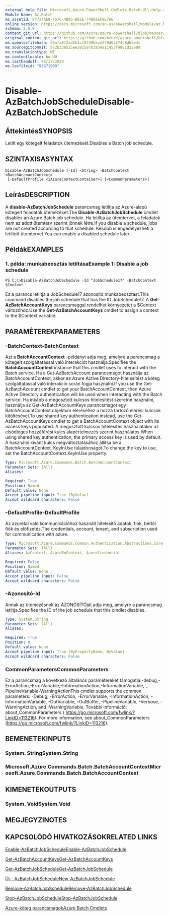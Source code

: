 ```yaml
---
external help file: Microsoft.Azure.PowerShell.Cmdlets.Batch.dll-Help.xml
Module Name: Az.Batch
ms.assetid: B4737AE8-F57C-4B95-B81E-74802EF8E7AE
online version: https://docs.microsoft.com/en-us/powershell/module/az.batch/disable-azbatchjobschedule
schema: 2.0.0
content_git_url: https://github.com/Azure/azure-powershell/blob/master/src/Batch/Batch/help/Disable-AzBatchJobSchedule.md
original_content_git_url: https://github.com/Azure/azure-powershell/blob/master/src/Batch/Batch/help/Disable-AzBatchJobSchedule.md
ms.openlocfilehash: 59afa8f2ad5b1cf8739bece249d63574c8db6e4c
ms.sourcegitcommit: b72b338525ee302597b3a54a11453f4881d22689
ms.translationtype: MT
ms.contentlocale: hu-HU
ms.lasthandoff: 08/13/2020
ms.locfileid: "93671909"
---
```

# <span data-ttu-id="cedb9-101">Disable-AzBatchJobSchedule</span><span class="sxs-lookup"><span data-stu-id="cedb9-101">Disable-AzBatchJobSchedule</span></span>

## <span data-ttu-id="cedb9-102">Áttekintés</span><span class="sxs-lookup"><span data-stu-id="cedb9-102">SYNOPSIS</span></span>
<span data-ttu-id="cedb9-103">Letilt egy kötegelt feladatok ütemezését.</span><span class="sxs-lookup"><span data-stu-id="cedb9-103">Disables a Batch job schedule.</span></span>

## <span data-ttu-id="cedb9-104">SZINTAXISA</span><span class="sxs-lookup"><span data-stu-id="cedb9-104">SYNTAX</span></span>

```
Disable-AzBatchJobSchedule [-Id] <String> -BatchContext <BatchAccountContext>
 [-DefaultProfile <IAzureContextContainer>] [<CommonParameters>]
```

## <span data-ttu-id="cedb9-105">Leírás</span><span class="sxs-lookup"><span data-stu-id="cedb9-105">DESCRIPTION</span></span>
<span data-ttu-id="cedb9-106">A **disable-AzBatchJobSchedule** parancsmag letiltja az Azure-alapú kötegelt feladatok ütemezését.</span><span class="sxs-lookup"><span data-stu-id="cedb9-106">The **Disable-AzBatchJobSchedule** cmdlet disables an Azure Batch job schedule.</span></span>
<span data-ttu-id="cedb9-107">Ha letiltja az ütemtervet, a feladatok nem az adott ütemterv szerint jönnek létre.</span><span class="sxs-lookup"><span data-stu-id="cedb9-107">If you disable a schedule, jobs are not created according to that schedule.</span></span>
<span data-ttu-id="cedb9-108">Később is engedélyezheti a letiltott ütemtervet.</span><span class="sxs-lookup"><span data-stu-id="cedb9-108">You can enable a disabled schedule later.</span></span>

## <span data-ttu-id="cedb9-109">Példák</span><span class="sxs-lookup"><span data-stu-id="cedb9-109">EXAMPLES</span></span>

### <span data-ttu-id="cedb9-110">1. példa: munkabeosztás letiltása</span><span class="sxs-lookup"><span data-stu-id="cedb9-110">Example 1: Disable a job schedule</span></span>
```
PS C:\>Disable-AzBatchJobSchedule -Id "JobSchedule17" -BatchContext $Context
```

<span data-ttu-id="cedb9-111">Ez a parancs letiltja a JobSchedule17 azonosító munkabeosztást.</span><span class="sxs-lookup"><span data-stu-id="cedb9-111">This command disables the job schedule that has the ID JobSchedule17.</span></span>
<span data-ttu-id="cedb9-112">A **Get-AzBatchAccountKeys** parancsmaggal rendelhet környezetet a $Context változóhoz.</span><span class="sxs-lookup"><span data-stu-id="cedb9-112">Use the **Get-AzBatchAccountKeys** cmdlet to assign a context to the $Context variable.</span></span>

## <span data-ttu-id="cedb9-113">PARAMÉTEREK</span><span class="sxs-lookup"><span data-stu-id="cedb9-113">PARAMETERS</span></span>

### <span data-ttu-id="cedb9-114">-BatchContext</span><span class="sxs-lookup"><span data-stu-id="cedb9-114">-BatchContext</span></span>
<span data-ttu-id="cedb9-115">Azt a **BatchAccountContext** -példányt adja meg, amelyre a parancsmag a kötegelt szolgáltatással való interakciót használja.</span><span class="sxs-lookup"><span data-stu-id="cedb9-115">Specifies the **BatchAccountContext** instance that this cmdlet uses to interact with the Batch service.</span></span>
<span data-ttu-id="cedb9-116">Ha a Get-AzBatchAccount parancsmagot használja az BatchAccountContext, akkor az Azure Active Directory-hitelesítést a köteg szolgáltatással való interakció során fogja használni.</span><span class="sxs-lookup"><span data-stu-id="cedb9-116">If you use the Get-AzBatchAccount cmdlet to get your BatchAccountContext, then Azure Active Directory authentication will be used when interacting with the Batch service.</span></span> <span data-ttu-id="cedb9-117">Ha inkább a megosztott kulcsos hitelesítést szeretné használni, használja az Get-AzBatchAccountKeys parancsmagot egy BatchAccountContext objektum eléréséhez a hozzá tartozó elérési kulcsok kitöltésével.</span><span class="sxs-lookup"><span data-stu-id="cedb9-117">To use shared key authentication instead, use the Get-AzBatchAccountKeys cmdlet to get a BatchAccountContext object with its access keys populated.</span></span> <span data-ttu-id="cedb9-118">A megosztott kulcsos hitelesítés használatakor az elsődleges hozzáférési kulcs alapértelmezés szerint használatos.</span><span class="sxs-lookup"><span data-stu-id="cedb9-118">When using shared key authentication, the primary access key is used by default.</span></span> <span data-ttu-id="cedb9-119">A használni kívánt kulcs megváltoztatásához állítsa be a BatchAccountContext. KeyInUse tulajdonságot.</span><span class="sxs-lookup"><span data-stu-id="cedb9-119">To change the key to use, set the BatchAccountContext.KeyInUse property.</span></span>

```yaml
Type: Microsoft.Azure.Commands.Batch.BatchAccountContext
Parameter Sets: (All)
Aliases:

Required: True
Position: Named
Default value: None
Accept pipeline input: True (ByValue)
Accept wildcard characters: False
```

### <span data-ttu-id="cedb9-120">-DefaultProfile</span><span class="sxs-lookup"><span data-stu-id="cedb9-120">-DefaultProfile</span></span>
<span data-ttu-id="cedb9-121">Az azuretal való kommunikációhoz használt hitelesítő adatok, fiók, bérlői fiók és előfizetés.</span><span class="sxs-lookup"><span data-stu-id="cedb9-121">The credentials, account, tenant, and subscription used for communication with azure.</span></span>

```yaml
Type: Microsoft.Azure.Commands.Common.Authentication.Abstractions.Core.IAzureContextContainer
Parameter Sets: (All)
Aliases: AzContext, AzureRmContext, AzureCredential

Required: False
Position: Named
Default value: None
Accept pipeline input: False
Accept wildcard characters: False
```

### <span data-ttu-id="cedb9-122">-Azonosító</span><span class="sxs-lookup"><span data-stu-id="cedb9-122">-Id</span></span>
<span data-ttu-id="cedb9-123">Annak az ütemezésnek az AZONOSÍTÓját adja meg, amelyre a parancsmag letiltja.</span><span class="sxs-lookup"><span data-stu-id="cedb9-123">Specifies the ID of the job schedule that this cmdlet disables.</span></span>

```yaml
Type: System.String
Parameter Sets: (All)
Aliases:

Required: True
Position: 0
Default value: None
Accept pipeline input: True (ByPropertyName, ByValue)
Accept wildcard characters: False
```

### <span data-ttu-id="cedb9-124">CommonParameters</span><span class="sxs-lookup"><span data-stu-id="cedb9-124">CommonParameters</span></span>
<span data-ttu-id="cedb9-125">Ez a parancsmag a következő általános paramétereket támogatja:-debug,-ErrorAction,-ErrorVariable,-InformationAction,-InformationVariable,-,-PipelineVariable-WarningAction</span><span class="sxs-lookup"><span data-stu-id="cedb9-125">This cmdlet supports the common parameters: -Debug, -ErrorAction, -ErrorVariable, -InformationAction, -InformationVariable, -OutVariable, -OutBuffer, -PipelineVariable, -Verbose, -WarningAction, and -WarningVariable.</span></span> <span data-ttu-id="cedb9-126">További információ: about_CommonParameters ( https://go.microsoft.com/fwlink/?LinkID=113216) .</span><span class="sxs-lookup"><span data-stu-id="cedb9-126">For more information, see about_CommonParameters (https://go.microsoft.com/fwlink/?LinkID=113216).</span></span>

## <span data-ttu-id="cedb9-127">BEMENETEK</span><span class="sxs-lookup"><span data-stu-id="cedb9-127">INPUTS</span></span>

### <span data-ttu-id="cedb9-128">System. String</span><span class="sxs-lookup"><span data-stu-id="cedb9-128">System.String</span></span>

### <span data-ttu-id="cedb9-129">Microsoft.Azure.Commands.Batch.BatchAccountContext</span><span class="sxs-lookup"><span data-stu-id="cedb9-129">Microsoft.Azure.Commands.Batch.BatchAccountContext</span></span>

## <span data-ttu-id="cedb9-130">KIMENETEK</span><span class="sxs-lookup"><span data-stu-id="cedb9-130">OUTPUTS</span></span>

### <span data-ttu-id="cedb9-131">System. Void</span><span class="sxs-lookup"><span data-stu-id="cedb9-131">System.Void</span></span>

## <span data-ttu-id="cedb9-132">MEGJEGYZI</span><span class="sxs-lookup"><span data-stu-id="cedb9-132">NOTES</span></span>

## <span data-ttu-id="cedb9-133">KAPCSOLÓDÓ HIVATKOZÁSOK</span><span class="sxs-lookup"><span data-stu-id="cedb9-133">RELATED LINKS</span></span>

[<span data-ttu-id="cedb9-134">Enable-AzBatchJobSchedule</span><span class="sxs-lookup"><span data-stu-id="cedb9-134">Enable-AzBatchJobSchedule</span></span>](./Enable-AzBatchJobSchedule.md)

[<span data-ttu-id="cedb9-135">Get-AzBatchAccountKeys</span><span class="sxs-lookup"><span data-stu-id="cedb9-135">Get-AzBatchAccountKeys</span></span>](./Get-AzBatchAccountKey.md)

[<span data-ttu-id="cedb9-136">Get-AzBatchJobSchedule</span><span class="sxs-lookup"><span data-stu-id="cedb9-136">Get-AzBatchJobSchedule</span></span>](./Get-AzBatchJobSchedule.md)

[<span data-ttu-id="cedb9-137">Új – AzBatchJobSchedule</span><span class="sxs-lookup"><span data-stu-id="cedb9-137">New-AzBatchJobSchedule</span></span>](./New-AzBatchJobSchedule.md)

[<span data-ttu-id="cedb9-138">Remove-AzBatchJobSchedule</span><span class="sxs-lookup"><span data-stu-id="cedb9-138">Remove-AzBatchJobSchedule</span></span>](./Remove-AzBatchJobSchedule.md)

[<span data-ttu-id="cedb9-139">Stop-AzBatchJobSchedule</span><span class="sxs-lookup"><span data-stu-id="cedb9-139">Stop-AzBatchJobSchedule</span></span>](./Stop-AzBatchJobSchedule.md)

[<span data-ttu-id="cedb9-140">Azure-köteg parancsmagok</span><span class="sxs-lookup"><span data-stu-id="cedb9-140">Azure Batch Cmdlets</span></span>](/powershell/module/az.batch)


